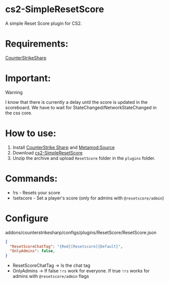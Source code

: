 # cs2-SimpleResetScore

A simple Reset Score plugin for CS2.

# Requirements:
[CounterStrikeSharp](https://github.com/roflmuffin/CounterStrikeSharp) 

# Important:

> [!WARNING]
> I know that there is currently a delay until the score is updated in the scoreboard. We have to wait for StateChanged/NetworkStateChanged in the css core.

# How to use:
1. Install [CounterStrike Sharp](https://github.com/roflmuffin/CounterStrikeSharp) and [Metamod:Source](https://www.sourcemm.net/downloads.php/?branch=master)
3. Download [cs2-SimpleResetScore](https://github.com/stefanx111/cs2-SimpleResetScore/releases/download/1.0.3/cs2-SimpleResetScore.zip)
4. Unzip the archive and upload `ResetScore` folder in the `plugins` folder.

# Commands:
- !rs - Resets your score
- !setscore <target> <kiils> <deaths> <assists> <damage> <mvps> <score> - Set a player's score (only for admins with `@resetscore/admin`)

# Configure

addons/counterstrikesharp/configs/plugins/ResetScore/ResetScore.json

```json
{
  "ResetScoreChatTag": "{Red}[Resetscore]{Default}",
  "OnlyAdmins": false,
}
```
- ResetScoreChatTag -> Is the chat tag
- OnlyAdmins -> If false `!rs` work for everyone. If true `!rs` works for admins with `@resetscore/admin` flags
